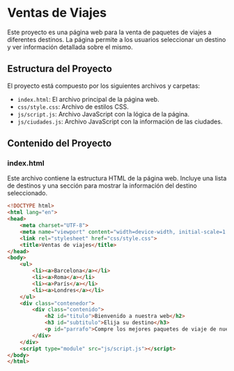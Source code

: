 # Ventas de Viajes

Este proyecto es una página web para la venta de paquetes de viajes a diferentes destinos. La página permite a los usuarios seleccionar un destino y ver información detallada sobre el mismo.

## Estructura del Proyecto

El proyecto está compuesto por los siguientes archivos y carpetas:

- `index.html`: El archivo principal de la página web.
- `css/style.css`: Archivo de estilos CSS.
- `js/script.js`: Archivo JavaScript con la lógica de la página.
- `js/ciudades.js`: Archivo JavaScript con la información de las ciudades.

## Contenido del Proyecto

### index.html

Este archivo contiene la estructura HTML de la página web. Incluye una lista de destinos y una sección para mostrar la información del destino seleccionado.

```html
<!DOCTYPE html>
<html lang="en">
<head>
    <meta charset="UTF-8">
    <meta name="viewport" content="width=device-width, initial-scale=1.0">
    <link rel="stylesheet" href="css/style.css">
    <title>Ventas de viajes</title>
</head>
<body>
    <ul>
        <li><a>Barcelona</a></li>
        <li><a>Roma</a></li>
        <li><a>París</a></li>
        <li><a>Londres</a></li>
    </ul>
    <div class="contenedor">
        <div class="contenido">
            <h2 id="titulo">Bienvenido a nuestra web</h2>
            <h3 id="subtitulo">Elija su destino</h3>
            <p id="parrafo">Compre los mejores paquetes de viaje de nuestra empresa</p>
        </div>
    </div>
    <script type="module" src="js/script.js"></script>
</body>
</html>
